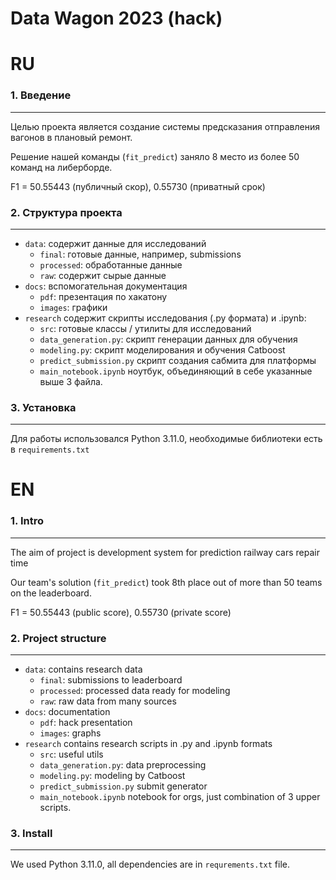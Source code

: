 # Data Wagon 2023 (hack)

# RU

### 1. Введение
-----

Целью проекта является создание системы предсказания отправления вагонов в плановый ремонт.

Решение нашей команды (`fit_predict`) заняло 8 место из более 50 команд на либерборде.

F1 = 50.55443 (публичный скор), 0.55730 (приватный срок)

### 2. Структура проекта
-----

- `data`: содержит данные для исследований
  - `final`: готовые данные, например, submissions
  - `processed`: обработанные данные
  - `raw`: содержит сырые данные
- `docs`: вспомогательная документация
  - `pdf`: презентация по хакатону
  - `images`: графики
- `research` содержит скрипты исследования (.py формата) и .ipynb:
  - `src`: готовые классы / утилиты для исследований
  - `data_generation.py`: скрипт генерации данных для обучения
  - `modeling.py`: скрипт моделирования и обучения Catboost
  - `predict_submission.py` скрипт создания сабмита для платформы
  - `main_notebook.ipynb` ноутбук, объединяющий в себе указанные выше 3 файла.

### 3. Установка
-----

Для работы использовался Python 3.11.0, необходимые библиотеки есть в `requirements.txt`


# EN

### 1. Intro
-----

The aim of project is development system for prediction railway cars repair time

Our team's solution (`fit_predict`) took 8th place out of more than 50 teams on the leaderboard.

F1 = 50.55443 (public score), 0.55730 (private score)

### 2. Project structure
-----

- `data`: сontains research data
  - `final`: submissions to leaderboard
  - `processed`: processed data ready for modeling
  - `raw`: raw data from many sources
- `docs`: documentation
  - `pdf`: hack presentation
  - `images`: graphs
- `research` contains research scripts in .py and .ipynb formats
  - `src`: useful utils
  - `data_generation.py`: data preprocessing
  - `modeling.py`: modeling by Catboost
  - `predict_submission.py` submit generator
  - `main_notebook.ipynb` notebook for orgs, just combination of 3 upper scripts.

### 3. Install
-----

We used Python 3.11.0, all dependencies are in `requrements.txt` file.